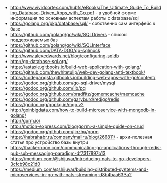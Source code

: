 * http://www.vividcortex.com/hubfs/eBooks/The_Ultimate_Guide_To_Building_Database-Driven_Apps_with_Go.pdf - в удобной форме информация по основным аспектам работы с database/sql
* https://golang.org/pkg/database/sql/ - собственно сам интерфейс к базе
* https://github.com/golang/go/wiki/SQLDrivers - список поддерживаемых баз
* https://github.com/golang/go/wiki/SQLInterface
* https://github.com/DATA-DOG/go-sqlmock
* http://www.alexedwards.net/blog/configuring-sqldb
* http://go-database-sql.org/
* https://astaxie.gitbooks.io/build-web-application-with-golang/
* https://github.com/thewhitetulip/web-dev-golang-anti-textbook/
* https://codegangsta.gitbooks.io/building-web-apps-with-go/content/
* https://godoc.org/github.com/go-sql-driver/mysql
* https://godoc.org/github.com/lib/pq
* https://godoc.org/github.com/bradfitz/gomemcache/memcache
* https://godoc.org/github.com/garyburd/redigo/redis
* https://godoc.org/gopkg.in/mgo.v2
* http://goinbigdata.com/how-to-build-microservice-with-mongodb-in-golang/
* http://gorm.io/
* http://motion-express.com/blog/gorm:-a-simple-guide-on-crud
* https://godoc.org/github.com/jinzhu/gorm
* https://habrahabr.ru/company/mailru/blog/266811/ - архи-полезная статья про устройство базы внутри
* https://hackernoon.com/communicating-go-applications-through-redis-pub-sub-messaging-paradigm-df7317897b13
* https://medium.com/@shijuvar/introducing-nats-to-go-developers-3cfcb98c21d0
* https://medium.com/@shijuvar/building-distributed-systems-and-microservices-in-go-with-nats-streaming-d8b4baa633a2
